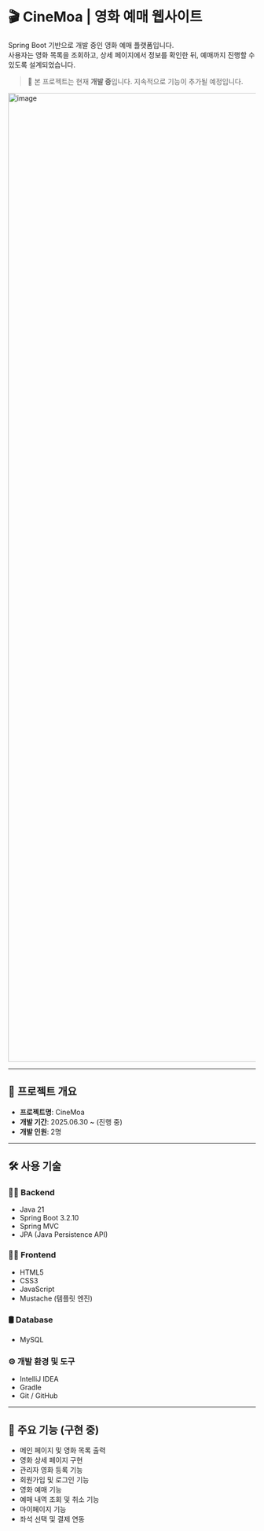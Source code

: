 # 🎬 CineMoa | 영화 예매 웹사이트

Spring Boot 기반으로 개발 중인 영화 예매 플랫폼입니다.  
사용자는 영화 목록을 조회하고, 상세 페이지에서 정보를 확인한 뒤, 예매까지 진행할 수 있도록 설계되었습니다.

> 🔧 본 프로젝트는 현재 **개발 중**입니다. 지속적으로 기능이 추가될 예정입니다.
<img width="1489" height="1971" alt="image" src="https://github.com/user-attachments/assets/1b16566d-ba58-40c7-af8a-cac672d5ff2b" />

---

## 📝 프로젝트 개요

- **프로젝트명**: CineMoa
- **개발 기간**: 2025.06.30 ~ (진행 중)
- **개발 인원**: 2명

---

## 🛠 사용 기술

### 🧑‍💻 Backend
- Java 21
- Spring Boot 3.2.10
- Spring MVC
- JPA (Java Persistence API)

### 🧑‍🎨 Frontend
- HTML5
- CSS3
- JavaScript
- Mustache (템플릿 엔진)

### 🛢 Database
- MySQL

### ⚙ 개발 환경 및 도구
- IntelliJ IDEA
- Gradle
- Git / GitHub

---

## 📌 주요 기능 (구현 중)

-  메인 페이지 및 영화 목록 출력
-  영화 상세 페이지 구현
-  관리자 영화 등록 기능
-  회원가입 및 로그인 기능
-  영화 예매 기능
-  예매 내역 조회 및 취소 기능
-  마이페이지 기능
-  좌석 선택 및 결제 연동
